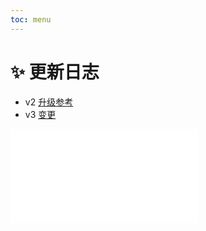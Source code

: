 ```yaml
---
toc: menu
---
```


# ✨ 更新日志

- v2 [升级参考](/guide/faq)
- v3 [变更](/guide/faq/#v3-变更)

<embed src="../../CHANGELOG.md"></embed>
